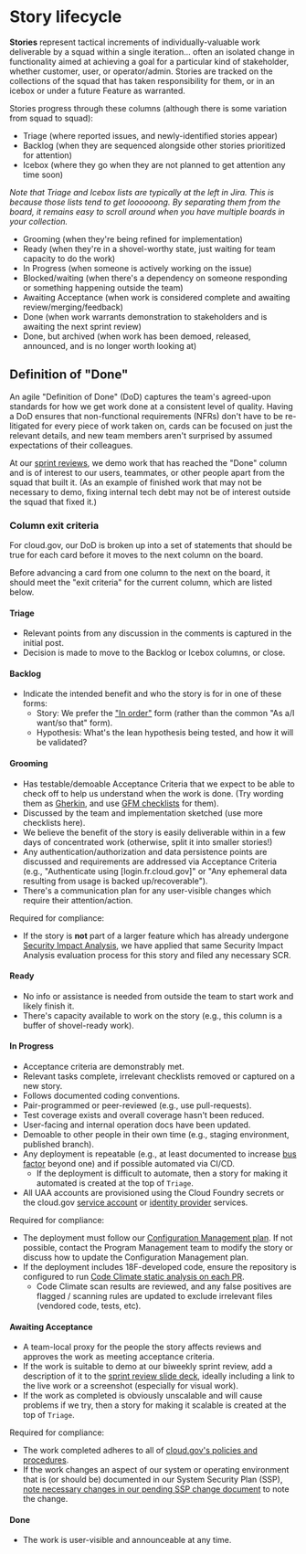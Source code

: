 # Story lifecycle

**Stories** represent tactical increments of individually-valuable work deliverable by a squad within a single iteration... often an isolated change in functionality aimed at achieving a goal for a particular kind of stakeholder, whether customer, user, or operator/admin. Stories are tracked on the collections of the squad that has taken responsibility for them, or in an icebox or under a future Feature as warranted.

Stories progress through these columns (although there is some variation from squad to squad):

- Triage (where reported issues, and newly-identified stories appear)
- Backlog (when they are sequenced alongside other stories prioritized for attention)
- Icebox (where they go when they are not planned to get attention any time soon)

*Note that Triage and Icebox lists are typically at the left in Jira. This is because those lists tend to get loooooong. By separating them from the board, it remains easy to scroll around when you have multiple boards in your collection.* 
- Grooming (when they're being refined for implementation)
- Ready (when they're in a shovel-worthy state, just waiting for team capacity to do the work)
- In Progress (when someone is actively working on the issue)
- Blocked/waiting (when there's a dependency on someone responding or something happening outside the team)
- Awaiting Acceptance (when work is considered complete and awaiting review/merging/feedback)
- Done (when work warrants demonstration to stakeholders and is awaiting the next sprint review)
- Done, but archived (when work has been demoed, released, announced, and is no longer worth looking at)

## Definition of "Done"

An agile "Definition of Done" (DoD) captures the team's agreed-upon standards for how we get work done at a consistent level of quality. Having a DoD ensures that non-functional requirements (NFRs) don't have to be re-litigated for every piece of work taken on, cards can be focused on just the relevant details, and new team members aren't surprised by assumed expectations of their colleagues.

At our [sprint reviews](https://docs.google.com/presentation/d/192PxdXMrCS__QcG6-px5x7n4Mp860ZSb_gqCDlrQwiE/edit), we demo work that has reached the "Done" column and is of interest to our users, teammates, or other people apart from the squad that built it. (As an example of finished work that may not be necessary to demo, fixing internal tech debt may not be of interest outside the squad that fixed it.)

### Column exit criteria
For cloud.gov, our DoD is broken up into a set of statements that should be true for each card before it moves to the next column on the board. 

Before advancing a card from one column to the next on the board, it should meet the "exit criteria" for the current column, which are listed below.

#### Triage

- Relevant points from any discussion in the comments is captured in the initial post.
- Decision is made to move to the Backlog or Icebox columns, or close.

#### Backlog

- Indicate the intended benefit and who the story is for in one of these forms:
  - Story: We prefer the ["In order"](http://blog.crisp.se/2014/09/25/david-evans/as-a-i-want-so-that-considered-harmful) form (rather than the common "As a/I want/so that" form).
  - Hypothesis: What's the lean hypothesis being tested, and how it will be validated?

#### Grooming

- Has testable/demoable Acceptance Criteria that we expect to be able to check off to help us understand when the work is done. (Try wording them as [Gherkin](https://en.wikipedia.org/wiki/Behavior-driven_development#Behavioural_specifications), and use [GFM checklists](https://github.com/blog/1375-task-lists-in-gfm-issues-pulls-comments) for them).
- Discussed by the team and implementation sketched (use more checklists here).
- We believe the benefit of the story is easily deliverable within in a few days of concentrated work (otherwise, split it into smaller stories!)
- Any authentication/authorization and data persistence points are discussed and requirements are addressed via Acceptance Criteria (e.g., "Authenticate using [login.fr.cloud.gov]" or "Any ephemeral data resulting from usage is backed up/recoverable").
- There's a communication plan for any user-visible changes which require their attention/action.

Required for compliance: 
<!-- Security impact analysis is due to CM-3 part b, CM-4 -->
<!-- New software integration check is due to CM-7 (5) part a -->

- If the story is **not** part of a larger feature which has already undergone [Security Impact Analysis](FeatureLifecycle.md#security-impact-analysis), we have applied that same Security Impact Analysis evaluation process for this story and filed any necessary SCR.

#### Ready

- No info or assistance is needed from outside the team to start work and likely finish it.
- There's capacity available to work on the story (e.g., this column is a buffer of shovel-ready work).

#### In Progress

- Acceptance criteria are demonstrably met.
- Relevant tasks complete, irrelevant checklists removed or captured on a new story.
- Follows documented coding conventions.
- Pair-programmed or peer-reviewed (e.g., use pull-requests).
- Test coverage exists and overall coverage hasn't been reduced.
- User-facing and internal operation docs have been updated.
- Demoable to other people in their own time (e.g., staging environment, published branch).
- Any deployment is repeatable (e.g., at least documented to increase [bus factor](https://en.wikipedia.org/wiki/Bus_factor) beyond one) and if possible automated via CI/CD.
  - If the deployment is difficult to automate, then a story for making it automated is created at the top of `Triage`.
- All UAA accounts are provisioned using the Cloud Foundry secrets or the cloud.gov [service account](https://cloud.gov/docs/services/cloud-gov-service-account/) or [identity provider](https://cloud.gov/docs/services/cloud-gov-identity-provider/) services.

Required for compliance:

- The deployment must follow our [Configuration Management plan](https://docs.cloud.gov/ops/configuration-management/).  If not possible, contact the Program Management team to modify the story or discuss how to update the Configuration Management plan.  
- If the deployment includes 18F-developed code, ensure the repository is configured to run [Code Climate static analysis on each PR](https://docs.codeclimate.com/docs/github#pull-requests).
  - Code Climate scan results are reviewed, and any false positives are flagged / scanning rules are updated to exclude irrelevant files (vendored code, tests, etc).

#### Awaiting Acceptance

- A team-local proxy for the people the story affects reviews and approves the work as meeting acceptance criteria.
- If the work is suitable to demo at our biweekly sprint review, add a description of it to the [sprint review slide deck](https://docs.google.com/presentation/d/192PxdXMrCS__QcG6-px5x7n4Mp860ZSb_gqCDlrQwiE/edit), ideally including a link to the live work or a screenshot (especially for visual work).
- If the work as completed is obviously unscalable and will cause problems if we try, then a story for making it scalable is created at the top of `Triage`.

Required for compliance:

- The work completed adheres to all of [cloud.gov's policies and procedures](https://github.com/18F/compliance-docs).
- If the work changes an aspect of our system or operating environment that is (or should be) documented in our System Security Plan (SSP), [note necessary changes in our pending SSP change document](https://docs.google.com/a/gsa.gov/document/d/1CWi8efCQKi6TS5oxm76YpSvx3pyQMiW-F0i7lIsdBXk/edit?usp=drive_web) to note the change.

#### Done

- The work is user-visible and announceable at any time.


